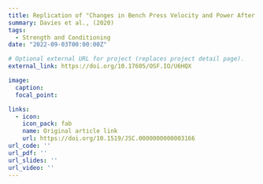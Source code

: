 ```yaml
---
title: Replication of "Changes in Bench Press Velocity and Power After 8 Weeks of High-Load Cluster- or Traditional-Set Structures"
summary: Davies et al., (2020)
tags:
  - Strength and Conditioning
date: "2022-09-03T00:00:00Z"

# Optional external URL for project (replaces project detail page).
external_link: https://doi.org/10.17605/OSF.IO/U6HQX

image:
  caption: 
  focal_point: 

links:
  - icon: 
    icon_pack: fab
    name: Original article link
    url: https://doi.org/10.1519/JSC.0000000000003166
url_code: ''
url_pdf: ''
url_slides: ''
url_video: ''
---
```

